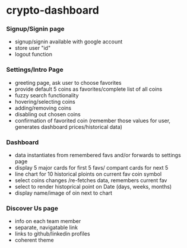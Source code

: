 # crypto-dashboard

### Signup/Signin page
* signup/signin available with google account
* store user "id"
* logout function
### Settings/Intro Page
* greeting page, ask user to choose favorites
* provide default 5 coins as favorites/complete list of all coins
* fuzzy search functionality
* hovering/selecting coins
* adding/removing coins
* disabling out chosen coins
* confirmation of favorited coin (remember those values for user, generates dashboard prices/historical data)

### Dashboard
* data instantiates from remembered favs and/or forwards to settings page
* display 5 major cards for first 5 favs/ compant cards for next 5
* line chart for 10 historical ploints on current fav coin symbol
* select coins changes /re-fetches data, remembers current fav
* select to render histoprical point on Date (days, weeks, months)
* display name/image of oin next to chart

### Discover Us page
* info on each team member
* separate, navigatable link
* links to github/linkedin profiles
* coherent theme
